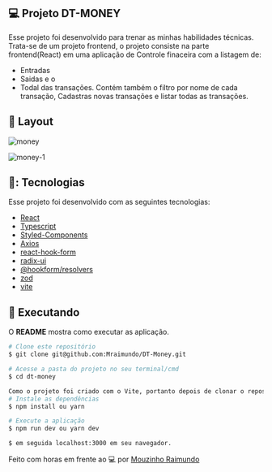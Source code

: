 ## 💻 Projeto DT-MONEY

Esse projeto foi desenvolvido para trenar as minhas habilidades técnicas. Trata-se de um projeto frontend, o projeto consiste na parte frontend(React) em uma aplicação de Controle finaceira com a listagem de:
- Entradas
- Saidas e o
- Todal das transações.
Contém também o filtro por nome de cada transação, Cadastras novas transações e listar todas as transações.
  

## 🎨 Layout

![money](https://github.com/Mraimundo/chat-ai/assets/53385345/0c12af74-6b71-44d3-a55b-d0f1d8786dda)

![money-1](https://github.com/Mraimundo/chat-ai/assets/53385345/71ce8180-408b-4897-9ca9-bab76e50ff8b)


## 🥉: Tecnologias

Esse projeto foi desenvolvido com as seguintes tecnologias:

- [React](https://legacy.reactjs.org/docs/getting-started.html)
- [Typescript](https://www.typescriptlang.org/docs/)
- [Styled-Components](https://styled-components.com/docs)
- [Axios](https://axios-http.com/docs/intro)
- [react-hook-form](https://react-hook-form.com/docs)
- [radix-ui](https://www.radix-ui.com/docs/primitives/overview/introduction)
- [@hookform/resolvers](https://www.npmjs.com/package/@hookform/resolvers)
- [zod](https://zod.dev/?id=installation)
- [vite](https://vitejs.dev/guide/)
  
  
## :notebook: Executando

O **README** mostra como executar as aplicação.

```bash
# Clone este repositório
$ git clone git@github.com:Mraimundo/DT-Money.git

# Acesse a pasta do projeto no seu terminal/cmd
$ cd dt-money

Como o projeto foi criado com o Vite, portanto depois de clonar o repositório digite em seu terminal:
# Instale as dependências
$ npm install ou yarn

# Execute a aplicação
$ npm run dev ou yarn dev

$ em seguida localhost:3000 em seu navegador.

```

Feito com horas em frente ao :computer: por [Mouzinho Raimundo](https://www.linkedin.com/in/mouzinho-raimundo/)

